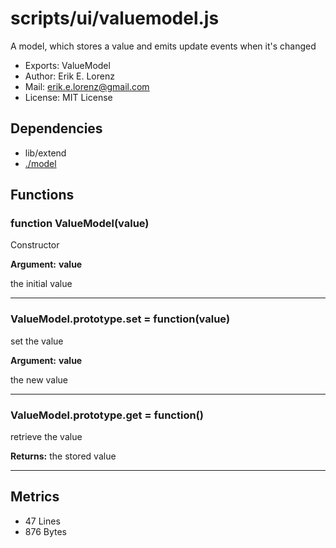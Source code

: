 # scripts/ui/valuemodel.js


A model, which stores a value and emits update events when it's changed

* Exports: ValueModel
* Author: Erik E. Lorenz 
* Mail: <erik.e.lorenz@gmail.com>
* License: MIT License


## Dependencies

* lib/extend
* <a href="./model.html">./model</a>

## Functions

###   function ValueModel(value)
Constructor

**Argument:** **value**

the initial value

---


###   ValueModel.prototype.set = function(value)
set the value

**Argument:** **value**

the new value

---


###   ValueModel.prototype.get = function()
retrieve the value


**Returns:** the stored value

---

## Metrics

* 47 Lines
* 876 Bytes

